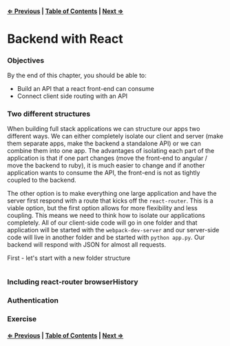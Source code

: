 #### [⇐ Previous](./05-redux_continued.md) | [Table of Contents](./../readme.md) | [Next ⇒](./07-react_native.md)

# Backend with React

### Objectives

By the end of this chapter, you should be able to:

- Build an API that a react front-end can consume
- Connect client side routing with an API

### Two different structures

When building full stack applications we can structure our apps two different ways. We can either completely isolate our client and server (make them separate apps, make the backend a standalone API) or we can combine them into one app. The advantages of isolating each part of the application is that if one part changes (move the front-end to angular / move the backend to ruby), it is much easier to change and if another application wants to consume the API, the front-end is not as tightly coupled to the backend. 

The other option is to make everything one large application and have the server first respond with a route that kicks off the `react-router`. This is a viable option, but the first option allows for more flexibility and less coupling. This means we need to think how to isolate our applications completely. All of our client-side code will go in one folder and that application will be started with the `webpack-dev-server` and our server-side code will live in another folder and be started with `python app.py`. Our backend will respond with JSON for almost all requests.

First - let's start with a new folder structure

```sh
```

### Including react-router browserHistory

### Authentication

### Exercise

#### [⇐ Previous](./05-redux_continued.md) | [Table of Contents](./../readme.md) | [Next ⇒](./07-react_native.md)